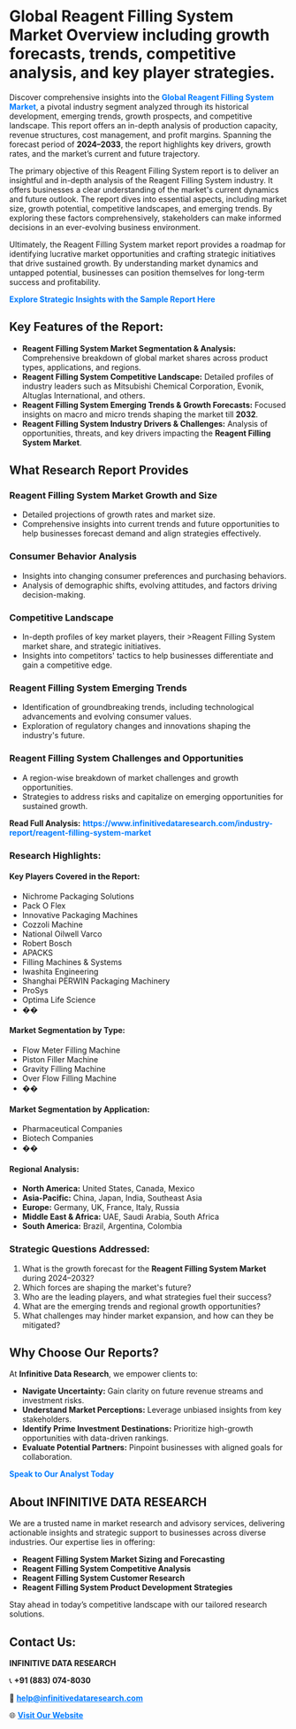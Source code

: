 <h1>Global Reagent Filling System Market Overview including growth forecasts, trends, competitive analysis, and key player strategies.</h1>
<p>
Discover comprehensive insights into the 
<a href="https://www.infinitivedataresearch.com/industry-report/reagent-filling-system-market" rel="dofollow" style="color: #007BFF; text-decoration: none;"><strong>Global Reagent Filling System Market</strong></a>, a pivotal industry segment analyzed through its historical development, emerging trends, growth prospects, and competitive landscape. This report offers an in-depth analysis of production capacity, revenue structures, cost management, and profit margins. Spanning the forecast period of <strong>2024–2033</strong>, the report highlights key drivers, growth rates, and the market’s current and future trajectory.
</p>
<p>
The primary objective of this Reagent Filling System report is to deliver an insightful and in-depth analysis of the Reagent Filling System industry. It offers businesses a clear understanding of the market's current dynamics and future outlook. The report dives into essential aspects, including market size, growth potential, competitive landscapes, and emerging trends. By exploring these factors comprehensively, stakeholders can make informed decisions in an ever-evolving business environment.
</p>
<p>
Ultimately, the Reagent Filling System market report provides a roadmap for identifying lucrative market opportunities and crafting strategic initiatives that drive sustained growth. By understanding market dynamics and untapped potential, businesses can position themselves for long-term success and profitability.
</p>
<p>
<a href="https://www.infinitivedataresearch.com/request-sample/reportId=107876" style="color: #007BFF; text-decoration: none;"><strong>Explore Strategic Insights with the Sample Report Here</strong></a>
</p>

<h2>Key Features of the Report:</h2>
<ul>
<li><strong>Reagent Filling System Market Segmentation & Analysis:</strong> Comprehensive breakdown of global market shares across product types, applications, and regions.</li>
<li><strong>Reagent Filling System Competitive Landscape:</strong> Detailed profiles of industry leaders such as Mitsubishi Chemical Corporation, Evonik, Altuglas International, and others.</li>
<li><strong>Reagent Filling System Emerging Trends & Growth Forecasts:</strong> Focused insights on macro and micro trends shaping the market till <strong>2032</strong>.</li>
<li><strong>Reagent Filling System Industry Drivers & Challenges:</strong> Analysis of opportunities, threats, and key drivers impacting the <strong>Reagent Filling System Market</strong>.</li>
</ul>

<h2>What Research Report Provides</h2>
<h3>Reagent Filling System Market Growth and Size</h3>
<ul>
<li>Detailed projections of growth rates and market size.</li>
<li>Comprehensive insights into current trends and future opportunities to help businesses forecast demand and align strategies effectively.</li>
</ul>

<h3>Consumer Behavior Analysis</h3>
<ul>
<li>Insights into changing consumer preferences and purchasing behaviors.</li>
<li>Analysis of demographic shifts, evolving attitudes, and factors driving decision-making.</li>
</ul>

<h3>Competitive Landscape</h3>
<ul>
<li>In-depth profiles of key market players, their >Reagent Filling System market share, and strategic initiatives.</li>
<li>Insights into competitors' tactics to help businesses differentiate and gain a competitive edge.</li>
</ul>

<h3>Reagent Filling System Emerging Trends</h3>
<ul>
<li>Identification of groundbreaking trends, including technological advancements and evolving consumer values.</li>
<li>Exploration of regulatory changes and innovations shaping the industry's future.</li>
</ul>

<h3>Reagent Filling System Challenges and Opportunities</h3>
<ul>
<li>A region-wise breakdown of market challenges and growth opportunities.</li>
<li>Strategies to address risks and capitalize on emerging opportunities for sustained growth.</li>
</ul>
<p><strong>Read Full Analysis:</strong> <a href="https://www.infinitivedataresearch.com/industry-report/reagent-filling-system-market" rel="dofollow" style="color: #007BFF; text-decoration: none;"><strong>https://www.infinitivedataresearch.com/industry-report/reagent-filling-system-market</strong></a></p>
<h3>Research Highlights:</h3>
<h4>Key Players Covered in the Report:</h4>
<ul><li>Nichrome Packaging Solutions</li><li>Pack O Flex</li><li>Innovative Packaging Machines</li><li>Cozzoli Machine</li><li>National Oilwell Varco</li><li>Robert Bosch</li><li>APACKS</li><li>Filling Machines &amp; Systems</li><li>Iwashita Engineering</li><li>Shanghai PERWIN Packaging Machinery</li><li>ProSys</li><li>Optima Life Science</li><li>��</li></ul>
<h4>Market Segmentation by Type:</h4>
<ul><li>Flow Meter Filling Machine</li><li>Piston Filler Machine</li><li>Gravity Filling Machine</li><li>Over Flow Filling Machine</li><li>��</li></ul>
<h4>Market Segmentation by Application:</h4>
<ul><li>Pharmaceutical Companies</li><li>Biotech Companies</li><li>��</li></ul>

<h4>Regional Analysis:</h4>
<ul>
<li><strong>North America:</strong> United States, Canada, Mexico</li>
<li><strong>Asia-Pacific:</strong> China, Japan, India, Southeast Asia</li>
<li><strong>Europe:</strong> Germany, UK, France, Italy, Russia</li>
<li><strong>Middle East & Africa:</strong> UAE, Saudi Arabia, South Africa</li>
<li><strong>South America:</strong> Brazil, Argentina, Colombia</li>
</ul>

<h3>Strategic Questions Addressed:</h3>
<ol>
<li>What is the growth forecast for the <strong>Reagent Filling System Market</strong> during 2024–2032?</li>
<li>Which forces are shaping the market's future?</li>
<li>Who are the leading players, and what strategies fuel their success?</li>
<li>What are the emerging trends and regional growth opportunities?</li>
<li>What challenges may hinder market expansion, and how can they be mitigated?</li>
</ol>

<h2>Why Choose Our Reports?</h2>
<p>At <strong>Infinitive Data Research</strong>, we empower clients to:</p>
<ul>
<li><strong>Navigate Uncertainty:</strong> Gain clarity on future revenue streams and investment risks.</li>
<li><strong>Understand Market Perceptions:</strong> Leverage unbiased insights from key stakeholders.</li>
<li><strong>Identify Prime Investment Destinations:</strong> Prioritize high-growth opportunities with data-driven rankings.</li>
<li><strong>Evaluate Potential Partners:</strong> Pinpoint businesses with aligned goals for collaboration.</li>
</ul>
<p><a href="https://www.infinitivedataresearch.com/industry-report/reagent-filling-system-market" rel="dofollow" style="color: #007BFF; text-decoration: none;"><strong>Speak to Our Analyst Today</strong></a></p>

<h2>About INFINITIVE DATA RESEARCH</h2>
<p>We are a trusted name in market research and advisory services, delivering actionable insights and strategic support to businesses across diverse industries. Our expertise lies in offering:</p>
<ul>
<li><strong>Reagent Filling System Market Sizing and Forecasting</strong></li>
<li><strong>Reagent Filling System Competitive Analysis</strong></li>
<li><strong>Reagent Filling System Customer Research</strong></li>
<li><strong>Reagent Filling System Product Development Strategies</strong></li>
</ul>
<p>Stay ahead in today’s competitive landscape with our tailored research solutions.</p>

<h2>Contact Us:</h2>
<p><strong>INFINITIVE DATA RESEARCH</strong></p>
<p>📞 <strong>+91 (883) 074-8030</strong></p>
<p>📧 <strong><a href="mailto:help@infinitivedataresearch.com" style="color: #007BFF;">help@infinitivedataresearch.com</a></strong></p>
<p>🌐 <strong><a href="https://www.infinitivedataresearch.com" rel="dofollow" style="color: #007BFF;">Visit Our Website</a></strong></p>